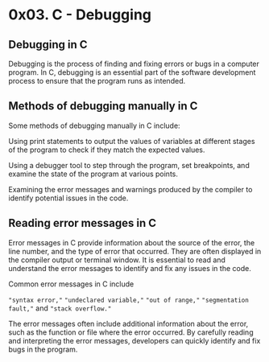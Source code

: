 # 0x03. C - Debugging

## Debugging in C

 Debugging is the process of finding and fixing errors or bugs in a computer program. In C, debugging is an essential part of the software development process to ensure that the program runs as intended.

## Methods of debugging manually in C

 Some methods of debugging manually in C include:

Using print statements to output the values of variables at different stages of the program to check if they match the expected values.

Using a debugger tool to step through the program, set breakpoints, and examine the state of the program at various points.

Examining the error messages and warnings produced by the compiler to identify potential issues in the code.

## Reading error messages in C

 Error messages in C provide information about the source of the error, the line number, and the type of error that occurred. 
They are often displayed in the compiler output or terminal window. It is essential to read and understand the error messages to identify and fix any issues in the code. 

Common error messages in C include 

`"syntax error,"` `"undeclared variable,"` `"out of range,"` `"segmentation fault,"` and `"stack overflow."`

 The error messages often include additional information about the error, such as the function or file where the error occurred. By carefully reading and interpreting the error messages, developers can quickly identify and fix bugs in the program.

